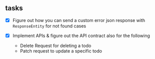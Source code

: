 ## tasks


- [x] Figure out how you can send a custom error json response with `ResponseEntity` for not found cases

- [x] Implement APIs & figure out the API contract also for the following
    - Delete Request for deleting a todo
    - Patch request to update a specific todo